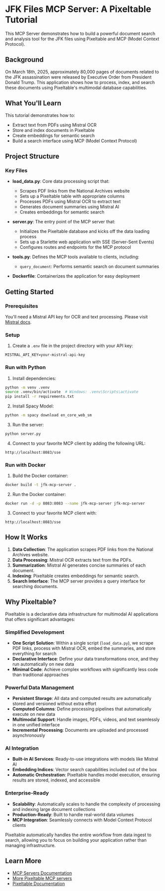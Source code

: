 # JFK Files MCP Server: A Pixeltable Tutorial

This MCP Server demonstrates how to build a powerful document search and analysis tool for the JFK files using Pixeltable and MCP (Model Context Protocol).

## Background

On March 18th, 2025, approximately 80,000 pages of documents related to the JFK assassination were released by Executive Order from President Donald Trump. This application shows how to process, index, and search these documents using Pixeltable's multimodal database capabilities.

## What You'll Learn

This tutorial demonstrates how to:
- Extract text from PDFs using Mistral OCR
- Store and index documents in Pixeltable
- Create embeddings for semantic search
- Build a search interface using MCP (Model Context Protocol)

## Project Structure

### Key Files

- **load_data.py**: Core data processing script that:
  - Scrapes PDF links from the National Archives website
  - Sets up a Pixeltable table with appropriate columns
  - Processes PDFs using Mistral OCR to extract text
  - Generates document summaries using Mistral AI
  - Creates embeddings for semantic search

- **server.py**: The entry point of the MCP server that:
  - Initializes the Pixeltable database and kicks off the data loading process
  - Sets up a Starlette web application with SSE (Server-Sent Events)
  - Configures routes and endpoints for the MCP protocol

- **tools.py**: Defines the MCP tools available to clients, including:
  - `query_document`: Performs semantic search on document summaries

- **Dockerfile**: Containerizes the application for easy deployment

## Getting Started

### Prerequisites

You'll need a Mistral API key for OCR and text processing. Please visit [Mistral docs](https://docs.mistral.ai/getting-started/quickstart/).

### Setup

1. Create a `.env` file in the project directory with your API key:
```
MISTRAL_API_KEY=your-mistral-api-key
```

### Run with Python

1. Install dependencies:
```bash
python -m venv .venv
source .venv/bin/activate  # Windows: .venv\Scripts\activate
pip install -r requirements.txt
```

2. Install Spacy Model:
```bash
python -m spacy download en_core_web_sm
```

3. Run the server:
```bash
python server.py
```

4. Connect to your favorite MCP client by adding the following URL:
```
http://localhost:8083/sse
```

### Run with Docker

1. Build the Docker container:
```bash
docker build -t jfk-mcp-server .
```

2. Run the Docker container:
```bash
docker run -d -p 8083:8083 --name jfk-mcp-server jfk-mcp-server
```

3. Connect to your favorite MCP client with:
```
http://localhost:8083/sse
```

## How It Works

1. **Data Collection**: The application scrapes PDF links from the National Archives website.
2. **Data Processing**: Mistral OCR extracts text from the PDFs.
3. **Summarization**: Mistral AI generates concise summaries of each document.
4. **Indexing**: Pixeltable creates embeddings for semantic search.
5. **Search Interface**: The MCP server provides a query interface for searching documents.

## Why Pixeltable?

Pixeltable is a declarative data infrastructure for multimodal AI applications that offers significant advantages:

### Simplified Development
- **One Script Solution**: Within a single script (`load_data.py`), we scrape PDF links, process with Mistral OCR, embed the summaries, and store everything for search
- **Declarative Interface**: Define your data transformations once, and they run automatically on new data
- **Minimal Code**: Achieve complex workflows with significantly less code than traditional approaches

### Powerful Data Management
- **Persistent Storage**: All data and computed results are automatically stored and versioned without extra effort
- **Computed Columns**: Define processing pipelines that automatically execute on new data
- **Multimodal Support**: Handle images, PDFs, videos, and text seamlessly in one unified interface
- **Incremental Processing**: Documents are uploaded and processed asynchronously

### AI Integration
- **Built-in AI Services**: Ready-to-use integrations with models like Mistral AI
- **Embedding Indices**: Vector search capabilities included out of the box
- **Automatic Orchestration**: Pixeltable handles model execution, ensuring results are stored, indexed, and accessible

### Enterprise-Ready
- **Scalability**: Automatically scales to handle the complexity of processing and indexing large document collections
- **Production-Ready**: Built to handle real-world data volumes
- **MCP Integration**: Seamlessly connects with Model Context Protocol clients

Pixeltable automatically handles the entire workflow from data ingest to search, allowing you to focus on building your application rather than managing infrastructure.

## Learn More

- [MCP Servers Documentation](https://docs.pixeltable.com/docs/cookbooks/mcp/overview)
- [More Pixeltable MCP servers](https://github.com/pixeltable/mcp-server-pixeltable)
- [Pixeltable Documentation](https://docs.pixeltable.com/)